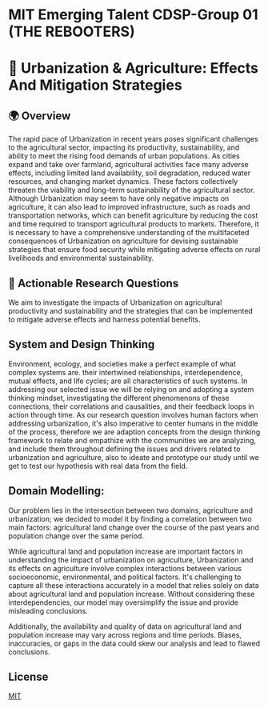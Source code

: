 # MIT Emerging Talent CDSP-Group 01 (THE REBOOTERS)
# :seedling: Urbanization & Agriculture: Effects And Mitigation Strategies

## :earth_africa: Overview

The rapid pace of Urbanization in recent years poses significant challenges to the agricultural sector, impacting its productivity, sustainability, and ability to meet the rising food demands of urban populations. As cities expand and take over farmland, agricultural activities face many adverse effects, including limited land availability, soil degradation, reduced water resources, and changing market dynamics. These factors collectively threaten the viability and long-term sustainability of the agricultural sector. 
Although Urbanization may seem to have only negative impacts on agriculture, it can also lead to improved infrastructure, such as roads and transportation networks, which can benefit agriculture by reducing the cost and time required to transport agricultural products to markets.
Therefore, it is necessary to have a comprehensive understanding of the multifaceted consequences of Urbanization on agriculture for devising sustainable strategies that ensure food security while mitigating adverse effects on rural livelihoods and environmental sustainability.

## :microscope: Actionable Research Questions

We aim to investigate the impacts of Urbanization on agricultural productivity and sustainability and the strategies that can be implemented to mitigate adverse effects and harness potential benefits.

## System and Design Thinking
Environment, ecology, and societies make a perfect example of what complex systems are. their intertwined relationships, interdependence, mutual effects, and life cycles; are all characteristics of such systems.
In addressing our selected issue we will be relying on and adopting a system thinking mindset, investigating the different phenomenons of these connections, their correlations and causalities, and their feedback loops in action through time.
As our research question involves human factors when addressing urbanization, it's also imperative to center humans in the middle of the process, therefore we are adaption concepts from the design thinking framework to relate and empathize with the communities we are analyzing, and include them throughout defining the issues and drivers related to urbanization and agriculture, also to ideate and prototype our study until we get to test our hypothesis with real data from the field.

## Domain Modelling:
Our problem lies in the intersection between two domains, agriculture and urbanization; we decided to model it by finding a correlation between two main factors: agricultural land change over the course of the past years and population change over the same period. 

While agricultural land and population increase are important factors in understanding the impact of urbanization on agriculture, Urbanization and its effects on agriculture involve complex interactions between various socioeconomic, environmental, and political factors. It's challenging to capture all these interactions accurately in a model that relies solely on data about agricultural land and population increase. Without considering these interdependencies, our model may oversimplify the issue and provide misleading conclusions.

Additionally, the availability and quality of data on agricultural land and population increase may vary across regions and time periods. Biases, inaccuracies, or gaps in the data could skew our analysis and lead to flawed conclusions. 
## License

[MIT](https://choosealicense.com/licenses/mit/)
